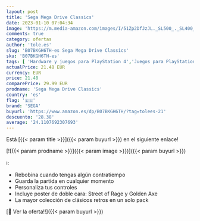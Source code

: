 ```yaml
---
layout: post
title: 'Sega Mega Drive Classics'
date: 2023-01-10 07:04:34
image: 'https://m.media-amazon.com/images/I/51Zp2DfJzJL._SL500_._SL400_.jpg'
comments: true
category: ofertas
author: 'tole.es'
slug: 'B07BKGH6TH-es Sega Mega Drive Classics'
sku: 'B07BKGH6TH-es'
tags: [ 'Hardware y juegos para PlayStation 4','Juegos para PlayStation 4','Videojuegos','sega','🇪🇸', ]
actualPrice: 21.48 EUR
currency: EUR
price: 21.48
comparePrice: 29.99 EUR
prodname: 'Sega Mega Drive Classics'
country: 'es'
flag: '🇪🇸'
brand: 'SEGA'
buyurl: 'https://www.amazon.es/dp/B07BKGH6TH/?tag=tolees-21'
descuento: '28.38'
average: '24.1107692307693'
---
```


Está [{{< param title >}}]({{< param buyurl >}}) en el siguiente enlace!

[![{{< param prodname >}}]({{< param image >}})]({{< param buyurl >}})

ℹ️:

- Rebobina cuando tengas algún contratiempo
- Guarda la partida en cualquier momento
- Personaliza tus controles
- Incluye poster de doble cara: Street of Rage y Golden Axe
- La mayor colección de clásicos retros en un solo pack

[🛒 Ver la oferta!!]({{< param buyurl >}})
